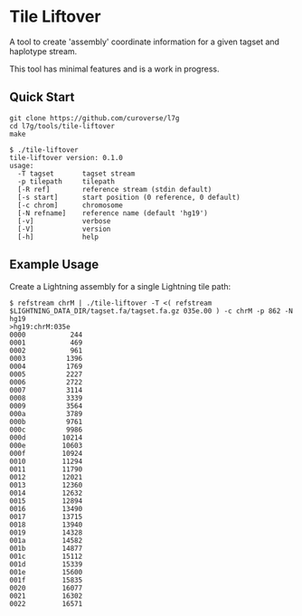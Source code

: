 Tile Liftover
===

A tool to create 'assembly' coordinate information
for a given tagset and haplotype stream.

This tool has minimal features and is a work in progress.

Quick Start
---

```
git clone https://github.com/curoverse/l7g
cd l7g/tools/tile-liftover
make
```

```
$ ./tile-liftover
tile-liftover version: 0.1.0
usage:
  -T tagset       tagset stream
  -p tilepath     tilepath
  [-R ref]        reference stream (stdin default)
  [-s start]      start position (0 reference, 0 default)
  [-c chrom]      chromosome
  [-N refname]    reference name (default 'hg19')
  [-v]            verbose
  [-V]            version
  [-h]            help
```


Example Usage
---

Create a Lightning assembly for a single Lightning tile path:

```
$ refstream chrM | ./tile-liftover -T <( refstream $LIGHTNING_DATA_DIR/tagset.fa/tagset.fa.gz 035e.00 ) -c chrM -p 862 -N hg19
>hg19:chrM:035e
0000           244
0001           469
0002           961
0003          1396
0004          1769
0005          2227
0006          2722
0007          3114
0008          3339
0009          3564
000a          3789
000b          9761
000c          9986
000d         10214
000e         10603
000f         10924
0010         11294
0011         11790
0012         12021
0013         12360
0014         12632
0015         12894
0016         13490
0017         13715
0018         13940
0019         14328
001a         14582
001b         14877
001c         15112
001d         15339
001e         15600
001f         15835
0020         16077
0021         16302
0022         16571
```

